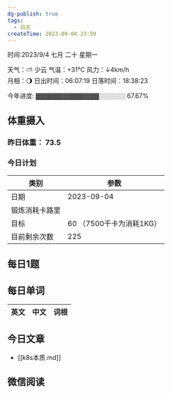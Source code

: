 ```yaml
---
dg-publish: true
tags:
  - 日志
createTime: 2023-09-04 23:59
---
```



时间:2023/9/4 七月 二十 星期一

天气：⛅️  少云 气温：+31°C 风力：↓4km/h  
月相：🌖 日出时间：06:07:19 日落时间：18:38:23

今年进度: ▓▓▓▓▓▓▓▓▓▓▓▓▓▓░░░░░░ 67.67%

## 体重摄入

### 昨日体重： 73.5
### 今日计划

| 类别           | 参数                    |
| -------------- | ----------------------- |
| 日期           | 2023-09-04               |
| 锻炼消耗卡路里 | |
| 目标           | 60      （7500千卡为消耗1KG）                |
| 目前剩余次数               |        225                  |



## 每日1题


## 每日单词

| 英文       | 中文       |词根|
| ---------- | ---------- | ---|


## 今日文章
 
- [[k8s本质.md]]

## 微信阅读

<!-- start of weread -->


<!-- end of weread -->
